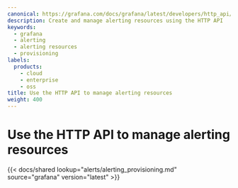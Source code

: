 ```yaml
---
canonical: https://grafana.com/docs/grafana/latest/developers/http_api/alerting_provisioning/
description: Create and manage alerting resources using the HTTP API
keywords:
  - grafana
  - alerting
  - alerting resources
  - provisioning
labels:
  products:
    - cloud
    - enterprise
    - oss
title: Use the HTTP API to manage alerting resources
weight: 400
---
```


# Use the HTTP API to manage alerting resources

{{< docs/shared lookup="alerts/alerting_provisioning.md" source="grafana" version="latest" >}}
